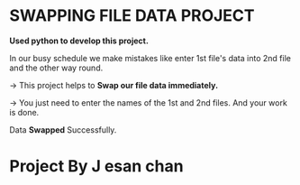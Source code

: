 # SWAPPING FILE DATA PROJECT
**Used python to develop this project.**

In our busy schedule we make mistakes like enter 1st file's data into 2nd file and the other way round.

-> This project helps to **Swap our file data immediately.** 

-> You just need to enter the names of the 1st and 2nd files. And your work is done.

Data **Swapped** Successfully.

# Project By J esan chan